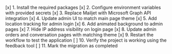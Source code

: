 [x] 1. Install the required packages
[x] 2. Configure environment variables with provided secrets
[x] 3. Replace Mailjet with Microsoft Graph API integration
[x] 4. Update admin UI to match main page theme
[x] 5. Add location tracking for admin login
[x] 6. Add animated background to admin pages
[x] 7. Hide IP address visibility on login page
[x] 8. Update admin orders and conversation pages with matching theme
[x] 9. Restart the workflow to test the application
[ ] 10. Verify the project is working using the feedback tool
[ ] 11. Mark the migration as completed